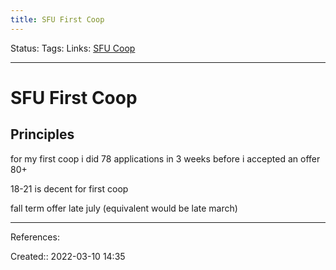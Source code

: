 ```yaml
---
title: SFU First Coop
---
```

Status: 
Tags: 
Links: [SFU Coop](out/sfu-coop.md)
___

# SFU First Coop
## Principles
for my first coop i did 78 applications in 3 weeks before i accepted an offer
80+

18-21 is decent for first coop

fall term offer late july (equivalent would be late march)

___
References:

Created:: 2022-03-10 14:35
